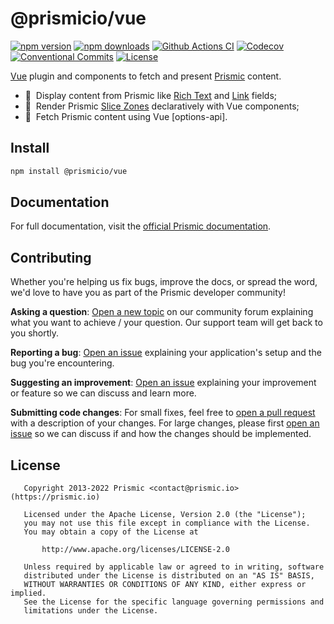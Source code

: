 <!--

Replace all on all files (README.md, CONTRIBUTING.md, bug_report.md, package.json):
- @prismicio/vue
- Vue plugin, components, and composables to fetch and present Prismic content
- prismicio/prismic-vue
- prismic-vue

-->

# @prismicio/vue

[![npm version][npm-version-src]][npm-version-href]
[![npm downloads][npm-downloads-src]][npm-downloads-href]
[![Github Actions CI][github-actions-ci-src]][github-actions-ci-href]
[![Codecov][codecov-src]][codecov-href]
[![Conventional Commits][conventional-commits-src]][conventional-commits-href]
[![License][license-src]][license-href]

<!-- TODO: Replacing link to Prismic with [Prismic][prismic] is useful here -->

[Vue][vue] plugin and components to fetch and present [Prismic][prismic] content.

- 📝 &nbsp;Display content from Prismic like [Rich Text][prismic-rich-text] and [Link][prismic-link] fields;
- 🍡 &nbsp;Render Prismic [Slice Zones][prismic-slices] declaratively with Vue components;
- 🎣 &nbsp;Fetch Prismic content using Vue [options-api].

## Install

```bash
npm install @prismicio/vue
```

## Documentation

<!-- To discover what's new on this package check out [the changelog][changelog]. -->

For full documentation, visit the [official Prismic documentation][prismic-docs].

## Contributing

Whether you're helping us fix bugs, improve the docs, or spread the word, we'd love to have you as part of the Prismic developer community!

**Asking a question**: [Open a new topic][forum-question] on our community forum explaining what you want to achieve / your question. Our support team will get back to you shortly.

**Reporting a bug**: [Open an issue][repo-bug-report] explaining your application's setup and the bug you're encountering.

**Suggesting an improvement**: [Open an issue][repo-feature-request] explaining your improvement or feature so we can discuss and learn more.

**Submitting code changes**: For small fixes, feel free to [open a pull request][repo-pull-requests] with a description of your changes. For large changes, please first [open an issue][repo-feature-request] so we can discuss if and how the changes should be implemented.

<!-- For more clarity on this project and its structure you can also check out the detailed [CONTRIBUTING.md][contributing] document. -->

## License

```
   Copyright 2013-2022 Prismic <contact@prismic.io> (https://prismic.io)

   Licensed under the Apache License, Version 2.0 (the "License");
   you may not use this file except in compliance with the License.
   You may obtain a copy of the License at

       http://www.apache.org/licenses/LICENSE-2.0

   Unless required by applicable law or agreed to in writing, software
   distributed under the License is distributed on an "AS IS" BASIS,
   WITHOUT WARRANTIES OR CONDITIONS OF ANY KIND, either express or implied.
   See the License for the specific language governing permissions and
   limitations under the License.
```

<!-- Links -->

[prismic]: https://prismic.io

<!-- TODO: Replace link with a more useful one if available -->

[prismic-docs]: https://prismic.io/docs/technologies/vuejs
[changelog]: ./CHANGELOG.md
[contributing]: ./CONTRIBUTING.md
[vue]: https://v3.vuejs.org
[prismic-rich-text]: https://prismic.io/docs/core-concepts/rich-text-title
[prismic-link]: https://prismic.io/docs/core-concepts/link-content-relationship
[prismic-slices]: https://prismic.io/docs/core-concepts/slices
[vue-composition]: https://v3.vuejs.org/guide/composition-api-introduction.html
[vue-options]: https://v3.vuejs.org/guide/introduction.html

<!-- TODO: Replace link with a more useful one if available -->

[forum-question]: https://community.prismic.io/c/kits-and-dev-languages/vue-js/16
[repo-bug-report]: https://github.com/prismicio/prismic-vue/issues/new?assignees=&labels=bug&template=bug_report.md&title=
[repo-feature-request]: https://github.com/prismicio/prismic-vue/issues/new?assignees=&labels=enhancement&template=feature_request.md&title=
[repo-pull-requests]: https://github.com/prismicio/prismic-vue/pulls

<!-- Badges -->

[npm-version-src]: https://img.shields.io/npm/v/@prismicio/vue/latest.svg
[npm-version-href]: https://npmjs.com/package/@prismicio/vue
[npm-downloads-src]: https://img.shields.io/npm/dm/@prismicio/vue.svg
[npm-downloads-href]: https://npmjs.com/package/@prismicio/vue
[github-actions-ci-src]: https://github.com/prismicio/prismic-vue/workflows/ci/badge.svg
[github-actions-ci-href]: https://github.com/prismicio/prismic-vue/actions?query=workflow%3Aci
[codecov-src]: https://img.shields.io/codecov/c/github/prismicio/prismic-vue.svg
[codecov-href]: https://codecov.io/gh/prismicio/prismic-vue
[conventional-commits-src]: https://img.shields.io/badge/Conventional%20Commits-1.0.0-yellow.svg
[conventional-commits-href]: https://conventionalcommits.org
[license-src]: https://img.shields.io/npm/l/@prismicio/vue.svg
[license-href]: https://npmjs.com/package/@prismicio/vue
